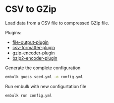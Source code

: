 # CSV to GZip

Load data from a CSV file to compressed GZip file.  

Plugins:  

- [file-output-plugin]
- [csv-formatter-plugin]
- [gzip-encoder-plugin]
- [bzip2-encoder-plugin]

Generate the complete configuration

```sh
embulk guess seed.yml -o config.yml
```

Run embulk with new configurtation file

```sh
embulk run config.yml
```

<!-- Links -->
[file-output-plugin]: https://github.com/embulk/embulk-docs/blob/master/src/built-in.rst#file-output-plugin
[csv-formatter-plugin]: https://github.com/embulk/embulk-docs/blob/master/src/built-in.rst#csv-formatter-plugin
[gzip-encoder-plugin]: https://github.com/embulk/embulk-docs/blob/master/src/built-in.rst#gzip-encoder-plugin
[bzip2-encoder-plugin]: https://github.com/embulk/embulk-docs/blob/master/src/built-in.rst#bzip2-encoder-plugin
